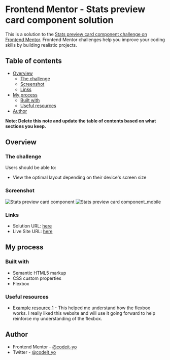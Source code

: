# Frontend Mentor - Stats preview card component solution

This is a solution to the [Stats preview card component challenge on Frontend Mentor](https://www.frontendmentor.io/challenges/stats-preview-card-component-8JqbgoU62). Frontend Mentor challenges help you improve your coding skills by building realistic projects.

## Table of contents

- [Overview](#overview)
  - [The challenge](#the-challenge)
  - [Screenshot](#screenshot)
  - [Links](#links)
- [My process](#my-process)
  - [Built with](#built-with)
  - [Useful resources](#useful-resources)
- [Author](#author)

**Note: Delete this note and update the table of contents based on what sections you keep.**

## Overview

### The challenge

Users should be able to:

- View the optimal layout depending on their device's screen size

### Screenshot

![Stats preview card component](https://user-images.githubusercontent.com/47123640/131755745-32dd9e99-935d-49ac-ba52-e795f776707b.png)
![Stats preview card component_mobile](https://user-images.githubusercontent.com/47123640/131759607-26b20b0d-a253-44f7-a402-04ceb606f00f.png)

### Links

- Solution URL: [here](https://www.frontendmentor.io/solutions/css-flexbox-screen-responsive-stats-card-faQHkSTB7)
- Live Site URL: [here](https://loving-ramanujan-52615a.netlify.app/)

## My process

### Built with

- Semantic HTML5 markup
- CSS custom properties
- Flexbox

### Useful resources

- [Example resource 1](https://flexboxfroggy.com/) - This helped me understand how the flexbox works. I really liked this website and will use it going forward to help reinforce my understanding of the flexbox.

## Author

- Frontend Mentor - [@codeit-yo](https://www.frontendmentor.io/profile/codeit-yo)
- Twitter - [@codeit_yo](https://twitter.com/codeit_yo)
